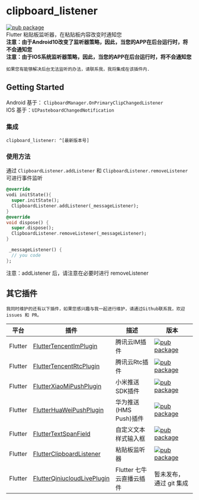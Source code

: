 # clipboard_listener
[![pub package](https://img.shields.io/pub/v/clipboard_listener.svg)](https://pub.dartlang.org/packages/clipboard_listener)  
Flutter 粘贴板监听器，在粘贴板内容改变时通知您  
**注意：由于Android10改变了监听器策略，因此，当您的APP在后台运行时，将不会通知您**  
**注意：由于IOS系统监听器策略，因此，当您的APP在后台运行时，将不会通知您**  
````
如果您有能够解决后台无法监听的办法，请联系我，我将集成在该插件内.
````

## Getting Started
Android 基于： `ClipboardManager.OnPrimaryClipChangedListener`  
IOS 基于：`UIPasteboardChangedNotification`

### 集成
```
clipboard_listener: ^[最新版本号]
```

### 使用方法
通过 `ClipboardListener.addListener` 和 `ClipboardListener.removeListener` 可进行事件监听  
````dart
@override
vodi initState(){
  super.initState();
  ClipboardListener.addListener(_messageListener);
}
@override
void dispose() {
  super.dispose();
  ClipboardListener.removeListener(_messageListener);
}

 _messageListener() {
  // you code
};
````
注意：addListener 后，请注意在必要时进行 removeListener

## 其它插件
````
我同时维护的还有以下插件，如果您感兴趣与我一起进行维护，请通过Github联系我，欢迎 issues 和 PR。
````
| 平台 | 插件  |  描述  |  版本  |
| ---- | ----  | ---- |  ---- | 
| Flutter | [FlutterTencentImPlugin](https://github.com/JiangJuHong/FlutterTencentImPlugin)  | 腾讯云IM插件 | [![pub package](https://img.shields.io/pub/v/tencent_im_plugin.svg)](https://pub.dartlang.org/packages/tencent_im_plugin) | 
| Flutter | [FlutterTencentRtcPlugin](https://github.com/JiangJuHong/FlutterTencentRtcPlugin)  | 腾讯云Rtc插件 | [![pub package](https://img.shields.io/pub/v/tencent_rtc_plugin.svg)](https://pub.dartlang.org/packages/tencent_rtc_plugin) | 
| Flutter | [FlutterXiaoMiPushPlugin](https://github.com/JiangJuHong/FlutterXiaoMiPushPlugin)  | 小米推送SDK插件 | [![pub package](https://img.shields.io/pub/v/xiao_mi_push_plugin.svg)](https://pub.dartlang.org/packages/xiao_mi_push_plugin) | 
| Flutter | [FlutterHuaWeiPushPlugin](https://github.com/JiangJuHong/FlutterHuaWeiPushPlugin)  | 华为推送(HMS Push)插件 | [![pub package](https://img.shields.io/pub/v/hua_wei_push_plugin.svg)](https://pub.dartlang.org/packages/hua_wei_push_plugin) | 
| Flutter | [FlutterTextSpanField](https://github.com/JiangJuHong/FlutterTextSpanField)  | 自定义文本样式输入框 | [![pub package](https://img.shields.io/pub/v/text_span_field.svg)](https://pub.dartlang.org/packages/text_span_field) | 
| Flutter | [FlutterClipboardListener](https://github.com/JiangJuHong/FlutterClipboardListener)  | 粘贴板监听器 | [![pub package](https://img.shields.io/pub/v/clipboard_listener.svg)](https://pub.dartlang.org/packages/clipboard_listener) | 
| Flutter | [FlutterQiniucloudLivePlugin](https://github.com/JiangJuHong/FlutterQiniucloudLivePlugin)  | Flutter 七牛云直播云插件 | 暂未发布，通过 git 集成 | 
